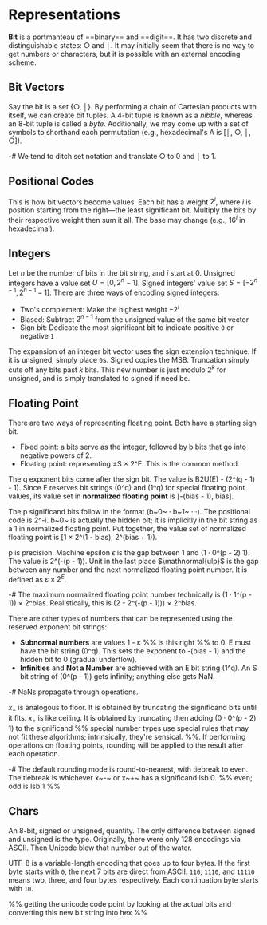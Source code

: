# Representations
**Bit** is a portmanteau of ==binary== and ==digit==. It has two discrete and distinguishable states: ○ and │. It may initially seem that there is no way to get numbers or characters, but it is possible with an external encoding scheme. 

## Bit Vectors
Say the bit is a set {○, │}. By performing a chain of Cartesian products with itself, we can create bit tuples. A 4-bit tuple is known as a *nibble*, whereas an 8-bit tuple is called a *byte*. Additionally, we may come up with a set of symbols to shorthand each permutation (e.g., hexadecimal's A is \[│, ○, │, ○\]).

-# We tend to ditch set notation and translate ○ to 0 and │ to 1.

## Positional Codes
This is how bit vectors become values. Each bit has a weight $2^i$, where $i$ is position starting from the right—the least significant bit. Multiply the bits by their respective weight then sum it all. The base may change (e.g., $16^i$ in hexadecimal).

## Integers
Let $n$ be the number of bits in the bit string, and $i$ start at 0. Unsigned integers have a value set $U = [0, 2^n - 1]$. Signed integers' value set $S = [-2^{n - 1}, 2^{n - 1} - 1]$. There are three ways of encoding signed integers:
- Two's complement: Make the highest weight $-2^i$
- Biased: Subtract $2^{n - 1}$ from the unsigned value of the same bit vector
- Sign bit: Dedicate the most significant bit to indicate positive `0` or negative `1`

The expansion of an integer bit vector uses the sign extension technique. If it is unsigned, simply place `0`s. Signed copies the MSB. Truncation simply cuts off any bits past $k$ bits. This new number is just modulo $2^k$ for unsigned, and is simply translated to signed if need be.

## Floating Point
There are two ways of representing floating point. Both have a starting sign bit.
- Fixed point: a bits serve as the integer, followed by b bits that go into negative powers of 2.
- Floating point: representing ±S × 2^E. This is the common method.

The q exponent bits come after the sign bit. The value is B2U(E) - (2^(q - 1) - 1). Since E reserves bit strings (0^q) and (1^q) for special floating point values, its value set in **normalized floating point** is \[-(bias - 1), bias\]. 

The p significand bits follow in the format (b~0~ · b~1~ ···). The positional code is 2^-i. b~0~ is actually the hidden bit; it is implicitly in the bit string as a 1 in normalized floating point. Put together, the value set of normalized floating point is \[1 × 2^(1 - bias), 2^(bias + 1)).

p is precision. Machine epsilon $\epsilon$ is the gap between 1 and (1 · 0^(p - 2) 1). The value is 2^(-(p - 1)). Unit in the last place $\mathnormal{ulp}$ is the gap between any number and the next normalized floating point number. It is defined as $ε \times 2^E$.

-# The maximum normalized floating point number technically is (1 · 1^(p - 1)) × 2^bias. Realistically, this is (2 - 2^(-(p - 1))) × 2^bias.

There are other types of numbers that can be represented using the reserved exponent bit strings:
- **Subnormal numbers** are values 1 - ε %% is this right %% to 0. E must have the bit string (0^q). This sets the exponent to -(bias - 1) and the hidden bit to 0 (gradual underflow).
- **Infinities** and **Not a Number** are achieved with an E bit string (1^q). An S bit string of (0^(p - 1)) gets infinity; anything else gets NaN.

-# NaNs propagate through operations.

$x_-$ is analogous to floor. It is obtained by truncating the significand bits until it fits. $x_+$ is like ceiling. It is obtained by truncating then adding (0 · 0^(p - 2) 1) to the significand %% special number types use special rules that may not fit these algorithms; intrinsically, they're sensical.  %%. If performing operations on floating points, rounding will be applied to the result after each operation.

-# The default rounding mode is round-to-nearest, with tiebreak to even. The tiebreak is whichever x~-~ or x~+~ has a significand lsb 0. %% even; odd is lsb 1 %%

## Chars
An 8-bit, signed or unsigned, quantity. The only difference between signed and unsigned is the type. Originally, there were only 128 encodings via ASCII. Then Unicode blew that number out of the water. 

UTF-8 is a variable-length encoding that goes up to four bytes. If the first byte starts with `0`, the next 7 bits are direct from ASCII. `110`, `1110`, and `11110` means two, three, and four bytes respectively. Each continuation byte starts with `10`.

%% getting the unicode code point by looking at the actual bits and converting this new bit string into hex %%